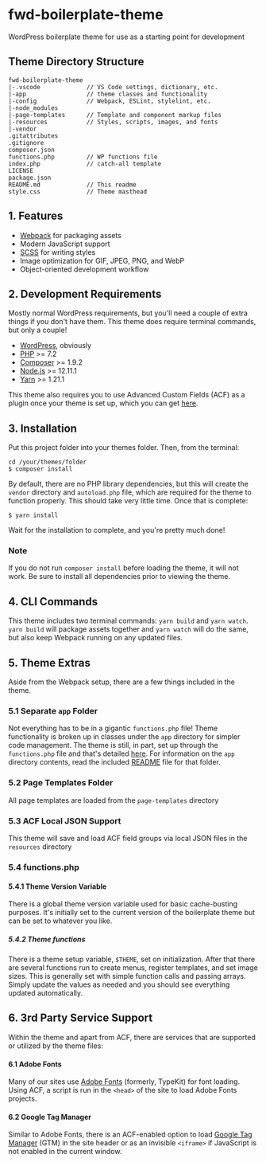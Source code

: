 # fwd-boilerplate-theme
WordPress boilerplate theme for use as a starting point for development

## Theme Directory Structure
```
fwd-boilerplate-theme
|-.vscode             // VS Code settings, dictionary, etc.
|-app                 // theme classes and functionality
|-config              // Webpack, ESLint, stylelint, etc.
|-node_modules
|-page-templates      // Template and component markup files
|-resources           // Styles, scripts, images, and fonts
|-vendor
.gitattributes
.gitignore
composer.json
functions.php         // WP functions file
index.php             // catch-all template
LICENSE
package.json
README.md             // This readme
style.css             // Theme masthead
```


## 1. Features
* [Webpack](https://webpack.js.org/) for packaging assets
* Modern JavaScript support
* [SCSS](https://sass-lang.com/) for writing styles
* Image optimization for GIF, JPEG, PNG, and WebP
* Object-oriented development workflow


## 2. Development Requirements
Mostly normal WordPress requirements, but you'll need a couple of extra things if you don't have them. This theme does require terminal commands, but only a couple!

* [WordPress](https://wordpress.org/download/), obviously
* [PHP](https://www.php.net/manual/en/install.php) >= 7.2
* [Composer](https://getcomposer.org/download/) >= 1.9.2
* [Node.js](https://nodejs.org/en/) >= 12.11.1
* [Yarn](https://classic.yarnpkg.com/en/docs/install) >= 1.21.1

This theme also requires you to use Advanced Custom Fields (ACF) as a plugin once your theme is set up, which you can get [here](https://www.advancedcustomfields.com/).


## 3. Installation
Put this project folder into your themes folder. Then, from the terminal:
```
cd /your/themes/folder
$ composer install
```
By default, there are no PHP library dependencies, but this will create the ```vendor``` directory and ```autoload.php``` file, which are required for the theme to function properly. This should take very little time. Once that is complete:
```
$ yarn install
```
Wait for the installation to complete, and you're pretty much done!

### Note
If you do not run ```composer install``` before loading the theme, it will not work. Be sure to install all dependencies prior to viewing the theme.


## 4. CLI Commands
This theme includes two terminal commands: ```yarn build``` and ```yarn watch```. ```yarn build``` will package assets together and ```yarn watch``` will do the same, but also keep Webpack running on any updated files.

## 5. Theme Extras
Aside from the Webpack setup, there are a few things included in the theme.

### 5.1 Separate ```app``` Folder
Not everything has to be in a gigantic ```functions.php``` file! Theme functionality is broken up in classes under the ```app``` directory for simpler code management. The theme is still, in part, set up through the ```functions.php``` file and that's detailed [here](#5.4-functions.php). For information on the ```app``` directory contents, read the included [README](./app/README.md) file for that folder.

### 5.2 Page Templates Folder
All page templates are loaded from the ```page-templates``` directory

### 5.3 ACF Local JSON Support
This theme will save and load ACF field groups via local JSON files in the ```resources``` directory

### 5.4 functions.php

#### 5.4.1 Theme Version Variable
There is a global theme version variable used for basic cache-busting purposes. It's initially set to the current version of the boilerplate theme but can be set to whatever you like.

##### 5.4.2 Theme functions
There is a theme setup variable, ```$THEME```, set on initialization. After that there are several functions run to create menus, register templates, and set image sizes. This is generally set with simple function calls and passing arrays. Simply update the values as needed and you should see everything updated automatically.


## 6. 3rd Party Service Support
Within the theme and apart from ACF, there are services that are supported or utilized by the theme files:

#### 6.1 Adobe Fonts
Many of our sites use [Adobe Fonts](https://fonts.adobe.com/) (formerly, TypeKit) for font loading. Using ACF, a script is run in the ```<head>``` of the site to load Adobe Fonts projects.

#### 6.2 Google Tag Manager
Similar to Adobe Fonts, there is an ACF-enabled option to load [Google Tag Manager](https://marketingplatform.google.com/about/tag-manager/) (GTM) in the site header or as an invisible ```<iframe>``` if JavaScript is not enabled in the current window.
